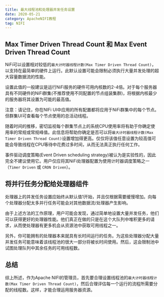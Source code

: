 ```yaml
---
title: 最大线程池和处理器并发任务设置
date: 2020-05-21
category: ApacheNIFI教程
tag: NIFI
---
```


## Max Timer Driven Thread Count 和 Max Event Driven Thread Count

NiFi可以设置相对较低的`最大计时器线程计数(Max Timer Driven Thread Count)`，以支持在最简单的硬件上运行。此默认设置可能会限制必须执行大量并发处理的超大容量数据流的性能。
<!-- more -->
设置此值的一般建议是运行NiFi服务的硬件可用内核数的2-4倍。对于每个服务器具有不同硬件的NiFi群集(不推荐使用不同配置的节点组装集群)，将根据内核最少的服务器将其设置为可能的最高值。

注意：请记住，你在NIFi UI中应用的所有配置都将应用于NiFi群集中的每个节点。但群集UI可查看每个节点使用的总活动线程。

随着时间的推移，密切监视每个群集节点上的系统CPU使用率将有助于你确定使用率的常规或常规峰值。此信息将帮助你确定是否可以将`最大计时器线程计数(Max Timer Driven Thread Count)`设置增加得更高。仅仅将该值任意设置为较高值可能会导致线程在CPU等待中花费过多时间，从而无法真正执行任何工作。

事件驱动调度策略(Event Driven scheduling strategy)被认为是实验性的，因此完全不建议使用它。用户仅应将其NiFi处理器配置为使用计时器调度策略之一（`Timer Driven` 或 `CRON Driven`）。

## 将并行任务分配给处理器组件

处理器上的并发任务设置应始终从默认值1开始，并且仅根据需要缓慢增加。向每个处理器分配太多并行任务可能会对其他数据流/处理器产生影响。

由于上述方法的工作原理，用户可能会发现，通过简单地设置大量并发任务，他们可以获得更好的处理器性能。他们真正在做的只是在这个大队列中堆积更多的请求，从而使处理器有更多机会从资源池中获取可用线程之一。

另外，你可能拥有的处理器本来就具有长时间运行的任务。为这些处理器分配大量并发任务可能意味着该线程池的很大一部分将被长时间使用。然后，这会限制池中试图处理队列中其余任务的可用线程数。

## 总结

综上所述，作为Apache NIFI的管理员，首先要合理设置线程池的`最大计时器线程计数(Max Timer Driven Thread Count)`，然后合理评估每一个运行的流程所需要分配的线程数。这样，才能合理运用服务器资源。





